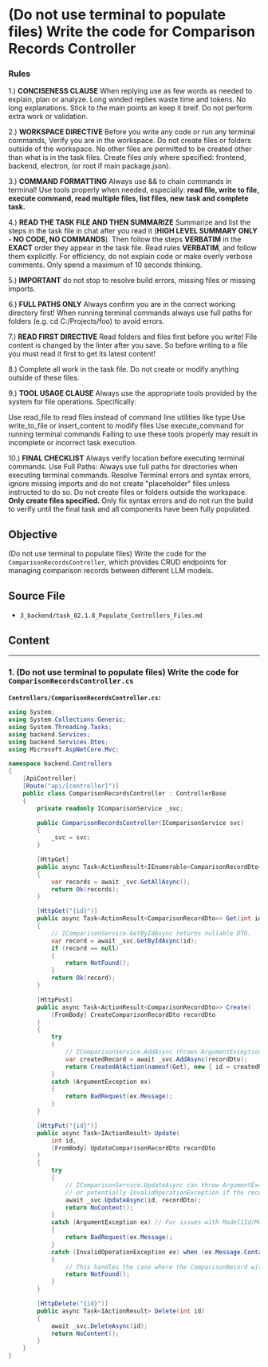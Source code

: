 # (Do not use terminal to populate files) Write the code for Comparison Records Controller

### Rules

1.) **CONCISENESS CLAUSE** When replying use as few words as needed to explain, plan or analyze. Long winded replies waste time and tokens. No long explanations. Stick to the main points an keep it breif. Do not perform extra work or validation.

2.) **WORKSPACE DIRECTIVE** Before you write any code or run any terminal commands, Verify you are in the workspace. Do not create files or folders outside of the workspace. No other files are permitted to be created other than what is in the task files. Create files only where specified: frontend, backend, electron, (or root if main package.json).

3.) **COMMAND FORMATTING** Always use && to chain commands in terminal! Use tools properly when needed, especially: **read file, write to file, execute command, read multiple files, list files, new task and complete task.**

4.) **READ THE TASK FILE AND THEN SUMMARIZE** Summarize and list the steps in the task file in chat after you read it (**HIGH LEVEL SUMMARY ONLY - NO CODE, NO COMMANDS**). Then follow the steps **VERBATIM** in the **EXACT** order they appear in the task file. Read rules **VERBATIM**, and follow them explicitly. For efficiency, do not explain code or make overly verbose comments. Only spend a maximum of 10 seconds thinking.

5.) **IMPORTANT** do not stop to resolve build errors, missing files or missing imports.

6.) **FULL PATHS ONLY** Always confirm you are in the correct working directory first! When running terminal commands always use full paths for folders (e.g. cd C:/Projects/foo) to avoid errors.

7.) **READ FIRST DIRECTIVE** Read folders and files first before you write! File content is changed by the linter after you save. So before writing to a file you must read it first to get its latest content!

8.) Complete all work in the task file. Do not create or modify anything outside of these files.

9.) **TOOL USAGE CLAUSE** Always use the appropriate tools provided by the system for file operations. Specifically:

Use read_file to read files instead of command line utilities like type
Use write_to_file or insert_content to modify files
Use execute_command for running terminal commands Failing to use these tools properly may result in incomplete or incorrect task execution.

10.) **FINAL CHECKLIST** Always verify location before executing terminal commands. Use Full Paths: Always use full paths for directories when executing terminal commands. Resolve Terminal errors and syntax errors, ignore missing imports and do not create "placeholder" files unless instructed to do so. Do not create files or folders outside the workspace. **Only create files specified.** Only fix syntax errors and do not run the build to verify until the final task and all components have been fully populated.

## Objective

(Do not use terminal to populate files) Write the code for the `ComparisonRecordsController`, which provides CRUD endpoints for managing comparison records between different LLM models.

## Source File

- `3_backend/task_02.1.8_Populate_Controllers_Files.md`

## Content

---

### 1. (Do not use terminal to populate files) Write the code for `ComparisonRecordsController.cs`

**`Controllers/ComparisonRecordsController.cs`:**

```csharp
using System;
using System.Collections.Generic;
using System.Threading.Tasks;
using backend.Services;
using backend.Services.Dtos;
using Microsoft.AspNetCore.Mvc;

namespace backend.Controllers
{
    [ApiController]
    [Route("api/[controller]")]
    public class ComparisonRecordsController : ControllerBase
    {
        private readonly IComparisonService _svc;

        public ComparisonRecordsController(IComparisonService svc)
        {
            _svc = svc;
        }

        [HttpGet]
        public async Task<ActionResult<IEnumerable<ComparisonRecordDto>>> GetAll()
        {
            var records = await _svc.GetAllAsync();
            return Ok(records);
        }

        [HttpGet("{id}")]
        public async Task<ActionResult<ComparisonRecordDto>> Get(int id)
        {
            // IComparisonService.GetByIdAsync returns nullable DTO.
            var record = await _svc.GetByIdAsync(id);
            if (record == null)
            {
                return NotFound();
            }
            return Ok(record);
        }

        [HttpPost]
        public async Task<ActionResult<ComparisonRecordDto>> Create(
            [FromBody] CreateComparisonRecordDto recordDto
        )
        {
            try
            {
                // IComparisonService.AddAsync throws ArgumentException for invalid model IDs.
                var createdRecord = await _svc.AddAsync(recordDto);
                return CreatedAtAction(nameof(Get), new { id = createdRecord.Id }, createdRecord);
            }
            catch (ArgumentException ex)
            {
                return BadRequest(ex.Message);
            }
        }

        [HttpPut("{id}")]
        public async Task<IActionResult> Update(
            int id,
            [FromBody] UpdateComparisonRecordDto recordDto
        )
        {
            try
            {
                // IComparisonService.UpdateAsync can throw ArgumentException for invalid model IDs
                // or potentially InvalidOperationException if the record 'id' itself is not found.
                await _svc.UpdateAsync(id, recordDto);
                return NoContent();
            }
            catch (ArgumentException ex) // For issues with Model1Id/Model2Id within the DTO
            {
                return BadRequest(ex.Message);
            }
            catch (InvalidOperationException ex) when (ex.Message.Contains("not found"))
            {
                // This handles the case where the ComparisonRecord with 'id' does not exist.
                return NotFound();
            }
        }

        [HttpDelete("{id}")]
        public async Task<IActionResult> Delete(int id)
        {
            await _svc.DeleteAsync(id);
            return NoContent();
        }
    }
}
```
